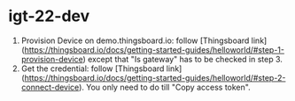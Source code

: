# igt-22-dev

1. Provision Device on demo.thingsboard.io: follow [Thingsboard link] (https://thingsboard.io/docs/getting-started-guides/helloworld/#step-1-provision-device) except that "Is gateway" has to be checked in step 3.
2. Get the credential: follow [Thingsboard link] (https://thingsboard.io/docs/getting-started-guides/helloworld/#step-2-connect-device). You only need to do till "Copy access token".
